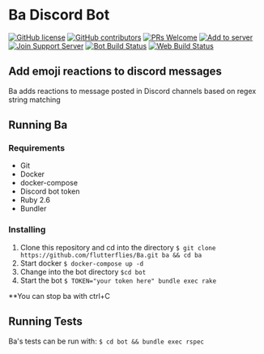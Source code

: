 # Ba Discord Bot

[![GitHub license](https://img.shields.io/github/license/flutterflies/Ba.svg?style=flat-square)](https://github.com/flutterflies/Ba/blob/master/LICENSE)
[![GitHub contributors](https://img.shields.io/github/contributors/flutterflies/Ba.svg?style=flat-square)](https://GitHub.com/flutterflies/Ba/graphs/contributors/)
[![PRs Welcome](https://img.shields.io/badge/PRs-welcome-brightgreen.svg?style=flat-square)](http://makeapullrequest.com)
[![Add to server](https://img.shields.io/badge/Add%20to%20your-server-7289DA.svg?style=flat-square)](https://discordapp.com/oauth2/authorize?&client_id=432729863820935172&scope=bot&permissions=2112)
[![Join Support Server](https://img.shields.io/badge/Join%20the%20support-Discord-7289DA.svg?style=flat-square)](https://discord.gg/GMSFMpF)
[![Bot Build Status](https://github.com/flutterflies/ba/workflows/Bot%20Build/badge.svg)](https://github.com/flutterflies/ba/actions)
[![Web Build Status](https://github.com/flutterflies/ba/workflows/Web%20Build/badge.svg)](https://github.com/flutterflies/ba/actions)

## Add emoji reactions to discord messages

Ba adds reactions to message posted in Discord channels based on regex string matching

## Running Ba

### Requirements

* Git
* Docker
* docker-compose
* Discord bot token
* Ruby 2.6
* Bundler

### Installing

1) Clone this repository and cd into the directory `$ git clone https://github.com/flutterflies/Ba.git ba && cd ba`
1) Start docker `$ docker-compose up -d`
1) Change into the bot directory `$cd bot`
1) Start the bot `$ TOKEN="your token here" bundle exec rake`

**You can stop ba with ctrl+C

## Running Tests

Ba's tests can be run with: `$ cd bot && bundle exec rspec`

